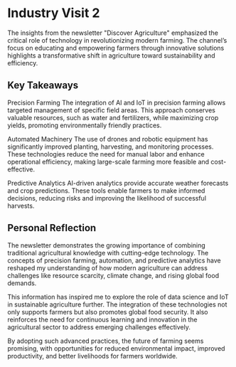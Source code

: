 # Industry Visit 2
The insights from the newsletter "Discover Agriculture" emphasized the critical role of technology in revolutionizing modern farming. The channel’s focus on educating and empowering farmers through innovative solutions highlights a transformative shift in agriculture toward sustainability and efficiency.

## Key Takeaways
Precision Farming
The integration of AI and IoT in precision farming allows targeted management of specific field areas. This approach conserves valuable resources, such as water and fertilizers, while maximizing crop yields, promoting environmentally friendly practices.

Automated Machinery
The use of drones and robotic equipment has significantly improved planting, harvesting, and monitoring processes. These technologies reduce the need for manual labor and enhance operational efficiency, making large-scale farming more feasible and cost-effective.

Predictive Analytics
AI-driven analytics provide accurate weather forecasts and crop predictions. These tools enable farmers to make informed decisions, reducing risks and improving the likelihood of successful harvests.

## Personal Reflection
The newsletter demonstrates the growing importance of combining traditional agricultural knowledge with cutting-edge technology. The concepts of precision farming, automation, and predictive analytics have reshaped my understanding of how modern agriculture can address challenges like resource scarcity, climate change, and rising global food demands.

This information has inspired me to explore the role of data science and IoT in sustainable agriculture further. The integration of these technologies not only supports farmers but also promotes global food security. It also reinforces the need for continuous learning and innovation in the agricultural sector to address emerging challenges effectively.

By adopting such advanced practices, the future of farming seems promising, with opportunities for reduced environmental impact, improved productivity, and better livelihoods for farmers worldwide.
